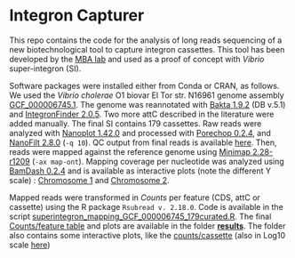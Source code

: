 # Integron Capturer
This repo contains the code for the analysis of long reads sequencing of a new biotechnological tool to capture integron cassettes. This tool has been developed by the [MBA lab](https://ucm.es/mbalab) and used as a proof of concept with *Vibrio* super-integron (SI). 

Software packages were installed either from Conda or CRAN, as follows. 
We used the *Vibrio cholerae* O1 biovar El Tor str. N16961 genome assembly [GCF_000006745.1](https://www.ncbi.nlm.nih.gov/datasets/genome/GCF_000006745.1/). The genome was reannotated with [Bakta 1.9.2](https://github.com/oschwengers/bakta) (DB v.5.1) and [IntegronFinder 2.0.5](https://github.com/gem-pasteur/Integron_Finder). Two more attC described in the literature were added manually. The final SI contains 179 cassettes.
Raw reads were analyzed with [Nanoplot 1.42.0](https://github.com/wdecoster/NanoPlot) and processed with [Porechop 0.2.4](https://github.com/rrwick/Porechop), and [NanoFilt 2.8.0](https://github.com/wdecoster/nanofilt)  (`-q 10`). QC output from final reads is available [here](results/nanoplot_trimmed/NanoPlot-report.html).
Then, reads were mapped against the reference genome using [Minimap 2.28-r1209](https://github.com/lh3/minimap2) (`-ax map-ont`). Mapping coverage per nucleotide was analyzed using [BamDash 0.2.4](https://github.com/jonas-fuchs/BAMdash) and is available as interactive plots (note the different Y scale) : [Chromosome 1](https://www2.iib.uam.es/mredrejo_lab/plots_cov_nt/NC_002505.1_plot.html)  and [Chromosome 2](https://www2.iib.uam.es/mredrejo_lab/plots_cov_nt/NC_002506.1_plot.html).

Mapped reads were transformed in *Counts* per feature (CDS, attC or cassette) using the R package `Rsubread v. 2.18.0`. Code is available in the script [superintegron_mapping_GCF_000006745_179curated.R](superintegron_mapping_GCF_000006745_179curated.R). 
The final [Counts/feature table](results/coverage_N16961_IF2_manual.xlsx) and plots are available in the folder [**results**](results). The folder also contains some interactive plots, like the [counts/cassette](results/counts_cassettes_fill_evalue.html) (also in Log10 scale [here]((results/counts_cassettes_log10_fill_evalue.html)))
